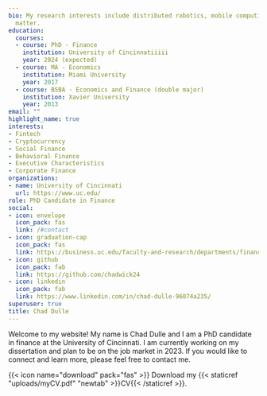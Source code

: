 ```yaml
---
bio: My research interests include distributed robotics, mobile computing and programmable
  matter.
education:
  courses:
  - course: PhD - Finance
    institution: University of Cincinnatiiiii
    year: 2024 (expected)
  - course: MA - Economics 
    institution: Miami University
    year: 2017
  - course: BSBA - Economics and Finance (double major)
    institution: Xavier University
    year: 2013
email: ""
highlight_name: true
interests:
- Fintech
- Cryptocurrency
- Social Finance
- Behavioral Finance
- Executive Characteristics
- Corporate Finance
organizations:
- name: University of Cincinnati
  url: https://www.uc.edu/
role: PhD Candidate in Finance
social:
- icon: envelope
  icon_pack: fas
  link: /#contact
- icon: graduation-cap
  icon_pack: fas
  link: https://business.uc.edu/faculty-and-research/departments/finance/research/phd-students/chadwick-dulle.html
- icon: github
  icon_pack: fab
  link: https://github.com/chadwick24
- icon: linkedin
  icon_pack: fab
  link: https://www.linkedin.com/in/chad-dulle-96074a235/
superuser: true
title: Chad Dulle
---
```

Welcome to my website! My name is Chad Dulle and I am a PhD candidate in finance at the University of Cincinnati. I am currently working on my dissertation and plan to be on the job market in 2023. If you would like to connect and learn more, please feel free to contact me.

{{< icon name="download" pack="fas" >}} Download my {{< staticref "uploads/myCV.pdf" "newtab" >}}CV{{< /staticref >}}.
